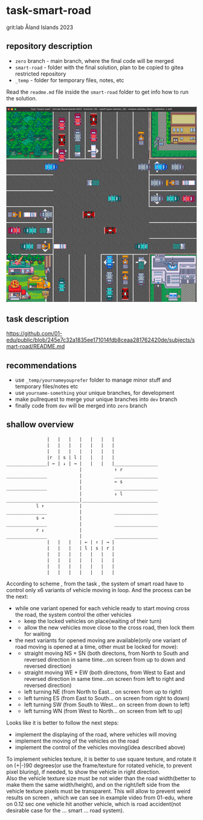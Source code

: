 # task-smart-road
grit:lab Åland Islands 2023

## repository description
- `zero` branch - main branch, where the final code will be merged
- `smart-road` - folder with the final solution, plan to be copied to gitea restricted repository
- `_temp` - folder for temporary files, notes, etc  

Read the `readme.md` file inside the `smart-road` folder to get info how to run the solution.

![screenshot](screenshot.png)

## task description  
https://github.com/01-edu/public/blob/245e7c32a1835ee171014fdb8ceaa281762420de/subjects/smart-road/README.md

## recommendations
- use `_temp/yournameyouprefer` folder to manage minor stuff and temporary files/notes etc
- use `yourname-something` your unique branches, for development
- make pullrequest to merge your unique branches into `dev` branch
- finally code from `dev` will be merged into `zero` branch

## shallow overview

```
               |   |   |   |   |   |   |
               |   |   |   |   |   |   |
               |   |   |   |   |   |   |
               |r  | s | l |   |   |   |
_______________| ← | ↓ | → |   |   |   |________________
                           |            ↑ r
_______________            |            ________________
                           |            ← s
_______________            |            ________________
                           |            ↓ l
___________________________|____________________________
           l ↑             |
_______________            |            ________________
           s →             |
_______________            |            ________________
           r ↓             |
_______________            |            ________________
               |   |   |   | ← | ↑ | → |
               |   |   |   | l | s | r |
               |   |   |   |   |   |   |
               |   |   |   |   |   |   |
               |   |   |   |   |   |   |
               |   |   |   |   |   |   |
```

According to scheme , from the task , the system of smart road have to control only x6 variants of vehicle moving in loop. And the process can be the next:
- while one variant opened for each vehicle ready to start moving cross the road, the system control the other vehicles
- - keep the locked vehicles on place(waiting of their turn)
- - allow the new vehicles move close to the cross road, then lock them for waiting
- the next variants for opened moving are available(only one variant of road moving is opened at a time, other must be locked for move):
- - straight moving NS + SN (both directons, from North to South and reversed direction in same time...on screen from up to down and reversed direction)
- - straight moving WE + EW (both directons, from West to East and reversed direction in same time...on screen from left to right and reversed direction)
- - left turning NE (from North to East... on screen from up to right)
- - left turning ES (from East to South... on screen from right to down)
- - left turning SW (from South to West... on screen from down to left)
- - left turning WN (from West to North... on screen from left to up)

Looks like it is better to follow the next steps:
- implement the displaying of the road, where vehicles will moving
- implement the moving of the vehicles on the road
- implement the control of the vehicles moving(idea described above)

To implement vehicles texture, it is better to use square texture, and rotate it on (+|-)90 degrees(or use the frame/texture for rotated vehicle, to prevent pixel bluring), if needed, to show the vehicle in right direction.  
Also the vehicle texture size must be not wider than the road width(better to make them the same width/height), and on the right/left side from the vehicle texture pixels must be transparent. This will allow to prevent weird results on screen , which we can see in example video from 01-edu, where on 0.12 sec one vehicle hit another vehicle, which is road accident(not desirable case for the ... smart ... road system).
